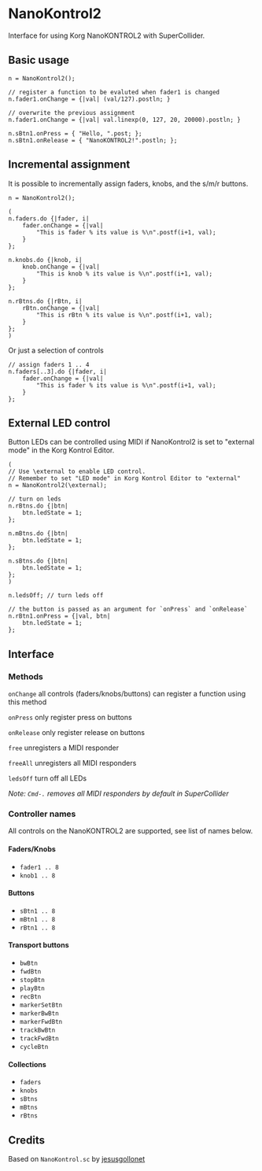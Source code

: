 NanoKontrol2
============

Interface for using Korg NanoKONTROL2 with SuperCollider.

Basic usage
-----------

```
n = NanoKontrol2();

// register a function to be evaluted when fader1 is changed
n.fader1.onChange = {|val| (val/127).postln; }

// overwrite the previous assignment
n.fader1.onChange = {|val| val.linexp(0, 127, 20, 20000).postln; }

n.sBtn1.onPress = { "Hello, ".post; };
n.sBtn1.onRelease = { "NanoKONTROL2!".postln; };
```

Incremental assignment
----------------------

It is possible to incrementally assign faders, knobs, and the s/m/r buttons.

```
n = NanoKontrol2();

(
n.faders.do {|fader, i|
    fader.onChange = {|val|
        "This is fader % its value is %\n".postf(i+1, val);
    }
};

n.knobs.do {|knob, i|
    knob.onChange = {|val|
        "This is knob % its value is %\n".postf(i+1, val);
    }
};

n.rBtns.do {|rBtn, i|
    rBtn.onChange = {|val|
        "This is rBtn % its value is %\n".postf(i+1, val);
    }
};
)

```

Or just a selection of controls
```
// assign faders 1 .. 4
n.faders[..3].do {|fader, i| 
    fader.onChange = {|val|
        "This is fader % its value is %\n".postf(i+1, val);
    }
};
```

External LED control
--------------------

Button LEDs can be controlled using MIDI if NanoKontrol2 is set to "external mode" in the Korg Kontrol Editor.

```
(
// Use \external to enable LED control.
// Remember to set "LED mode" in Korg Kontrol Editor to "external"
n = NanoKontrol2(\external);

// turn on leds
n.rBtns.do {|btn|
    btn.ledState = 1;
};

n.mBtns.do {|btn|
    btn.ledState = 1;
};

n.sBtns.do {|btn|
    btn.ledState = 1;
};
)

n.ledsOff; // turn leds off

// the button is passed as an argument for `onPress` and `onRelease`
n.rBtn1.onPress = {|val, btn|
    btn.ledState = 1;
};
```

Interface
---------

### Methods

`onChange` all controls (faders/knobs/buttons) can register a function using this method

`onPress` only register press on buttons

`onRelease` only register release on buttons

`free` unregisters a MIDI responder

`freeAll` unregisters all MIDI responders

`ledsOff` turn off all LEDs

*Note: `Cmd-.` removes all MIDI responders by default in SuperCollider*

### Controller names

All controls on the NanoKONTROL2 are supported, see list of names below.

#### Faders/Knobs

* `fader1 .. 8`
* `knob1 .. 8`

#### Buttons

* `sBtn1 .. 8`
* `mBtn1 .. 8`
* `rBtn1 .. 8`

#### Transport buttons

* `bwBtn`
* `fwdBtn` 
* `stopBtn` 
* `playBtn` 
* `recBtn`
* `markerSetBtn` 
* `markerBwBtn` 
* `markerFwdBtn` 
* `trackBwBtn`
* `trackFwdBtn` 
* `cycleBtn`

#### Collections

* `faders`
* `knobs`
* `sBtns`
* `mBtns`
* `rBtns`

## Credits

Based on `NanoKontrol.sc` by [jesusgollonet](https://github.com/jesusgollonet/NanoKontrol.sc)
